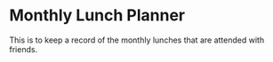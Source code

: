 # Monthly Lunch Planner
 
 This is to keep a record of the monthly lunches that are attended with friends. 

